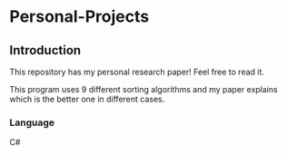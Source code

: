 # Personal-Projects

## Introduction
  This repository has my personal research paper! Feel free to read it.
  
  This program uses 9 different sorting algorithms and my paper explains which is the better one in different cases.
 
  
### Language
  C#

